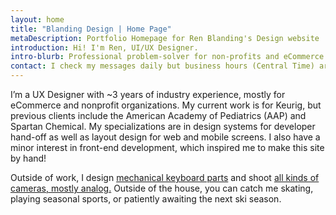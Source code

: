 ```yaml
---
layout: home
title: "Blanding Design | Home Page"
metaDescription: Portfolio Homepage for Ren Blanding's Design website
introduction: Hi! I'm Ren, UI/UX Designer.
intro-blurb: Professional problem-solver for non-profits and eCommerce clients in corporate and educational environments. Currently working for Keurig Dr Pepper.
contact: I check my messages daily but business hours (Central Time) are the best time to contact me. If you have any cool photography projects or keyboards, feel free to share 👀 For business opportunities, collaborations, and more, you can find me here.
---
```


I’m a UX Designer with ~3 years of industry experience, mostly for eCommerce and nonprofit organizations. My current work is for Keurig, but previous clients include the American Academy of Pediatrics (AAP) and Spartan Chemical. My specializations are in design systems for developer hand-off as well as layout design for web and mobile screens. I also have a minor interest in front-end development, which inspired me to make this site by hand!

Outside of work, I design [mechanical keyboard parts](https://vala.supply/collections/ended-group-buys/products/kam-soaring-skies) and shoot [all kinds of cameras, mostly analog.](https://photos.app.goo.gl/86XujY5FcK6Zi6xD9) Outside of the house, you can catch me skating, playing seasonal sports, or patiently awaiting the next ski season.